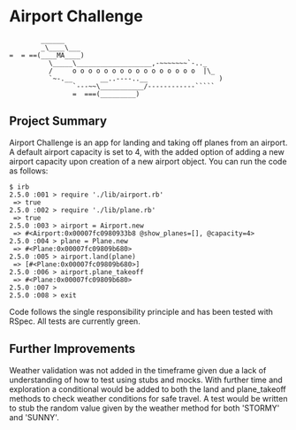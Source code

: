 Airport Challenge
=================

```
        ______
        _\____\___
=  = ==(____MA____)
          \_____\___________________,-~~~~~~~`-.._
          /     o o o o o o o o o o o o o o o o  |\_
          `~-.__       __..----..__                  )
                `---~~\___________/------------`````
                =  ===(_________)

```

Project Summary
---------
Airport Challenge is an app for landing and taking off planes from an airport. A default airport capacity is set to 4, with the added option of adding a new airport capacity upon creation of a new airport object. You can run the code as follows:

```
$ irb
2.5.0 :001 > require './lib/airport.rb'
 => true
2.5.0 :002 > require './lib/plane.rb'
 => true
2.5.0 :003 > airport = Airport.new
 => #<Airport:0x00007fc0980933b8 @show_planes=[], @capacity=4>
2.5.0 :004 > plane = Plane.new
 => #<Plane:0x00007fc09809b680>
2.5.0 :005 > airport.land(plane)
 => [#<Plane:0x00007fc09809b680>]
2.5.0 :006 > airport.plane_takeoff
 => #<Plane:0x00007fc09809b680>
2.5.0 :007 >
2.5.0 :008 > exit
```
Code follows the single responsibility principle and has been tested with RSpec. All tests are currently green.

Further Improvements
---------
Weather validation was not added in the timeframe given due a lack of understanding of how to test using stubs and mocks. With further time and exploration a conditional would be added to both the land and plane_takeoff methods to check weather conditions for safe travel. A test would be written to stub the random value given by the weather method for both 'STORMY' and 'SUNNY'.
